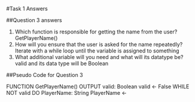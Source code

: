#Task 1 Answers

##Question 3 answers

1. Which function is responsible for getting the name from the user?
	GetPlayerName() 
2. How will you ensure that the user is asked for the name repeatedly?
	Iterate with a while loop until the variable is assigned to something
3. What additional variable will you need and what will its datatype be?
	valid and its data type will be Boolean 

##Pseudo Code for Question 3

FUNCTION GetPlayerName()
	OUTPUT 
	valid: Boolean
	valid ← False
	WHILE NOT valid DO
		PlayerName: String
		PlayerName ← 